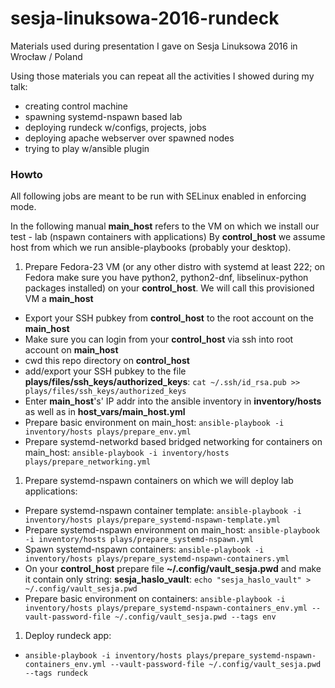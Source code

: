 # sesja-linuksowa-2016-rundeck

Materials used during presentation I gave on Sesja Linuksowa 2016 in Wrocław / Poland

Using those materials you can repeat all the activities I showed during my talk:

  * creating control machine
  * spawning systemd-nspawn based lab
  * deploying rundeck w/configs, projects, jobs
  * deploying apache webserver over spawned nodes
  * trying to play w/ansible plugin

### Howto ###

All following jobs are meant to be run with SELinux enabled in enforcing mode.

In the following manual **main_host** refers to the VM on which we install our test - lab (nspawn containers with applications)
By **control_host** we assume host from which we run ansible-playbooks (probably your desktop).

1. Prepare Fedora-23 VM (or any other distro with systemd at least 222; on Fedora make sure you have python2, python2-dnf, libselinux-python packages installed) on your **control_host**. We will call this provisioned VM a **main_host**
  * Export your SSH pubkey from **control_host** to the root account on the **main_host**
  * Make sure you can login from your **control_host** via ssh into root account on **main_host**
  * cwd this repo directory on **control_host**
  * add/export your SSH pubkey to the file **plays/files/ssh_keys/authorized_keys**: `cat ~/.ssh/id_rsa.pub >> plays/files/ssh_keys/authorized_keys`
  * Enter **main_host**'s' IP addr into the ansible inventory in **inventory/hosts** as well as in **host_vars/main_host.yml**
  * Prepare basic environment on main_host: `ansible-playbook -i inventory/hosts plays/prepare_env.yml`
  * Prepare systemd-networkd based bridged networking for containers on main_host: `ansible-playbook -i inventory/hosts plays/prepare_networking.yml`
1. Prepare systemd-nspawn containers on which we will deploy lab applications:
  * Prepare systemd-nspawn container template: `ansible-playbook -i inventory/hosts plays/prepare_systemd-nspawn-template.yml`
  * Prepare systemd-nspawn environment on main_host: `ansible-playbook -i inventory/hosts plays/prepare_systemd-nspawn.yml`
  * Spawn systemd-nspawn containers: `ansible-playbook -i inventory/hosts plays/prepare_systemd-nspawn-containers.yml`
  * On your **control_host** prepare file **~/.config/vault_sesja.pwd** and make it contain only string: **sesja_haslo_vault**: `echo "sesja_haslo_vault" > ~/.config/vault_sesja.pwd`
  * Prepare basic environment on containers: `ansible-playbook -i inventory/hosts plays/prepare_systemd-nspawn-containers_env.yml --vault-password-file ~/.config/vault_sesja.pwd --tags env`
1. Deploy rundeck app:
  * `ansible-playbook -i inventory/hosts plays/prepare_systemd-nspawn-containers_env.yml --vault-password-file ~/.config/vault_sesja.pwd --tags rundeck`

